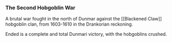 ### The Second Hobgoblin War


A brutal war fought in the north of Dunmar against the [[Blackened Claw]] hobgoblin clan, from 1603-1610 in the Drankorian reckoning. 

Ended is a complete and total Dunmari victory, with the hobgoblins crushed. 